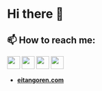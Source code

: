 # Hi there 👋
## 📫 How to reach me: 

<a href="https://www.facebook.com/eitan.goren/" target="_blank"> <img src="https://lh3.googleusercontent.com/proxy/T0ggDGn3ke5KHwyjgTxb4dKA9FopruqtChYFu6O1HK2xuZCqDTyNwHsF9veg0BXUxPP8PuU9jT-QW3cmAmmaFYNulBRBv5acMzDpkm39Z0HBgPt2SE1HXobB_aT3H7CSIQ-VHNch_cboc3PgXlqF96rMB5RLKDxhw7p-JdM" width="30" height="30"></img></a>
<a href="https://www.linkedin.com/in/eitan-goren/"><img src="https://upload.wikimedia.org/wikipedia/commons/thumb/c/c9/Linkedin.svg/1200px-Linkedin.svg.png" width="30" height="30"></img></a>
<a href="https://www.instagram.com/eitan.2020/"><img src="https://pngimage.net/wp-content/uploads/2019/05/logo-ig-hitam-png-4.png" width="30" height="30"></img></a>
<a href="https://twitter.com/Eitan_Goren"><img src="https://4-tell.com/wp-content/uploads/2017/06/Twitter-logo-1.jpg" width="30" height="30"></img></a>
- <a href="https://www.eitangoren.com"> <strong> eitangoren.com </strong> </a>
